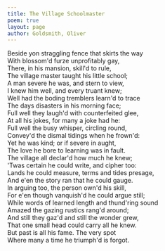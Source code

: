 ```yaml
---
title: The Village Schoolmaster
poem: true
layout: page
author: Goldsmith, Oliver
---
```

Beside yon straggling fence that skirts the way  
With blossom'd furze unprofitably gay,  
There, in his mansion, skill'd to rule,  
The village master taught his little school;  
A man severe he was, and stern to view,  
I knew him well, and every truant knew;  
Well had the boding tremblers learn'd to trace  
The days disasters in his morning face;  
Full well they laugh'd with counterfeited glee,  
At all his jokes, for many a joke had he:  
Full well the busy whisper, circling round,  
Convey'd the dismal tidings when he frown'd:  
Yet he was kind; or if severe in aught,  
The love he bore to learning was in fault.  
The village all declar'd how much he knew;  
'Twas certain he could write, and cipher too:  
Lands he could measure, terms and tides presage,  
And e'en the story ran that he could gauge.  
In arguing too, the person own'd his skill,  
For e'en though vanquish'd he could argue still;  
While words of learned length and thund'ring sound  
Amazed the gazing rustics rang'd around;  
And still they gaz'd and still the wonder grew,  
That one small head could carry all he knew.  
But past is all his fame. The very spot  
Where many a time he triumph'd is forgot.

